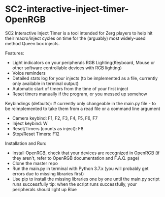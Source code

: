# SC2-interactive-inject-timer-OpenRGB

SC2 Interactive Inject Timer is a tool intended for Zerg players to help hit their macro/inject cycles on time for the (arguably) most widely-used method Queen box injects.

Features:
- Light indicators on your peripherals RGB Lighting(Keyboard, Mouse or other software controllable devices with RGB lighting)
- Voice reminders
- Detailed stats log for your injects (to be implemented as a file, currently only available in terminal output)
- Automatic start of timers from the time of your first inject
- Reset timers manually if the program, or you messed up somehow

Keybindings (defaults):  # currently only changeable in the main.py file - to be reimplemented to take them from a read file or a command line argument
- Camera keybind: F1, F2, F3, F4, F5, F6, F7
- Inject keybind: W
- Reset/Timers (counts as inject): F8
- Stop/Reset Timers: F12

Installation and Run:
- Install OpenRGB, check that your devices are recognized in OpenRGB (if they aren't, refer to OpenRGB documentation and F.A.Q. page)
- Clone the master repo
- Run the main.py in terminal with Python 3.7.x (you will probably get errors due to missing libraries first)
- Use pip to install the missing libraries one by one until the main.py script runs successfully
tip: when the script runs successfully, your peripherals should light up Blue

